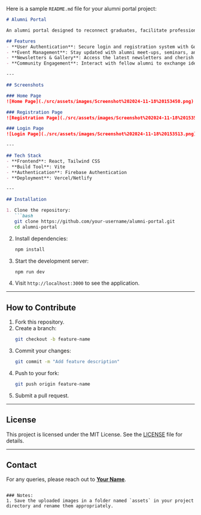 Here is a sample `README.md` file for your alumni portal project:

```markdown
# Alumni Portal

An alumni portal designed to reconnect graduates, facilitate professional networking, and provide a space for the alumni community to thrive. Built using **Vite** and **React**, this project emphasizes simplicity, scalability, and performance.

## Features
- **User Authentication**: Secure login and registration system with Google Sign-In.
- **Event Management**: Stay updated with alumni meet-ups, seminars, and other events.
- **Newsletters & Gallery**: Access the latest newsletters and cherish memories through the photo gallery.
- **Community Engagement**: Interact with fellow alumni to exchange ideas and build professional connections.

---

## Screenshots

### Home Page
![Home Page](./src/assets/images/Screenshot%202024-11-18%20153450.png)

### Registration Page
![Registration Page](./src/assets/images/Screenshot%202024-11-18%20153501.png)

### Login Page
![Login Page](./src/assets/images/Screenshot%202024-11-18%20153513.png)

---

## Tech Stack
- **Frontend**: React, Tailwind CSS
- **Build Tool**: Vite
- **Authentication**: Firebase Authentication
- **Deployment**: Vercel/Netlify

---

## Installation

1. Clone the repository:
   ```bash
   git clone https://github.com/your-username/alumni-portal.git
   cd alumni-portal
   ```

2. Install dependencies:
   ```bash
   npm install
   ```

3. Start the development server:
   ```bash
   npm run dev
   ```

4. Visit `http://localhost:3000` to see the application.

---

## How to Contribute

1. Fork this repository.
2. Create a branch:
   ```bash
   git checkout -b feature-name
   ```
3. Commit your changes:
   ```bash
   git commit -m "Add feature description"
   ```
4. Push to your fork:
   ```bash
   git push origin feature-name
   ```
5. Submit a pull request.

---

## License
This project is licensed under the MIT License. See the [LICENSE](LICENSE) file for details.

---

## Contact
For any queries, please reach out to **[Your Name](mailto:your-email@example.com)**.
```

### Notes:
1. Save the uploaded images in a folder named `assets` in your project directory and rename them appropriately.
